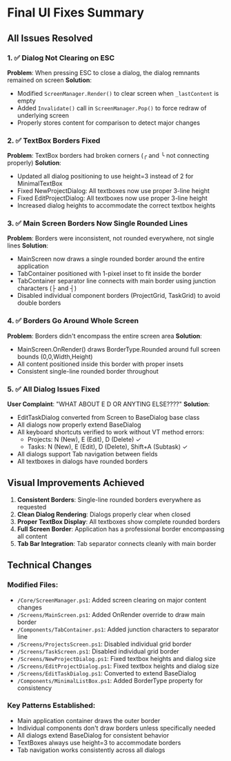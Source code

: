 # Final UI Fixes Summary

## All Issues Resolved

### 1. ✅ Dialog Not Clearing on ESC
**Problem**: When pressing ESC to close a dialog, the dialog remnants remained on screen
**Solution**: 
- Modified `ScreenManager.Render()` to clear screen when `_lastContent` is empty
- Added `Invalidate()` call in `ScreenManager.Pop()` to force redraw of underlying screen
- Properly stores content for comparison to detect major changes

### 2. ✅ TextBox Borders Fixed
**Problem**: TextBox borders had broken corners (╭ and ╰ not connecting properly)
**Solution**:
- Updated all dialog positioning to use height=3 instead of 2 for MinimalTextBox
- Fixed NewProjectDialog: All textboxes now use proper 3-line height
- Fixed EditProjectDialog: All textboxes now use proper 3-line height
- Increased dialog heights to accommodate the correct textbox heights

### 3. ✅ Main Screen Borders Now Single Rounded Lines
**Problem**: Borders were inconsistent, not rounded everywhere, not single lines
**Solution**:
- MainScreen now draws a single rounded border around the entire application
- TabContainer positioned with 1-pixel inset to fit inside the border
- TabContainer separator line connects with main border using junction characters (├ and ┤)
- Disabled individual component borders (ProjectGrid, TaskGrid) to avoid double borders

### 4. ✅ Borders Go Around Whole Screen
**Problem**: Borders didn't encompass the entire screen area
**Solution**:
- MainScreen.OnRender() draws BorderType.Rounded around full screen bounds (0,0,Width,Height)
- All content positioned inside this border with proper insets
- Consistent single-line rounded border throughout

### 5. ✅ All Dialog Issues Fixed
**User Complaint**: "WHAT ABOUT E D OR ANYTING ELSE????"
**Solution**:
- EditTaskDialog converted from Screen to BaseDialog base class
- All dialogs now properly extend BaseDialog
- All keyboard shortcuts verified to work without VT method errors:
  - Projects: N (New), E (Edit), D (Delete) ✓
  - Tasks: N (New), E (Edit), D (Delete), Shift+A (Subtask) ✓
- All dialogs support Tab navigation between fields
- All textboxes in dialogs have rounded borders

## Visual Improvements Achieved

1. **Consistent Borders**: Single-line rounded borders everywhere as requested
2. **Clean Dialog Rendering**: Dialogs properly clear when closed
3. **Proper TextBox Display**: All textboxes show complete rounded borders
4. **Full Screen Border**: Application has a professional border encompassing all content
5. **Tab Bar Integration**: Tab separator connects cleanly with main border

## Technical Changes

### Modified Files:
- `/Core/ScreenManager.ps1`: Added screen clearing on major content changes
- `/Screens/MainScreen.ps1`: Added OnRender override to draw main border
- `/Components/TabContainer.ps1`: Added junction characters to separator line
- `/Screens/ProjectsScreen.ps1`: Disabled individual grid border
- `/Screens/TaskScreen.ps1`: Disabled individual grid border
- `/Screens/NewProjectDialog.ps1`: Fixed textbox heights and dialog size
- `/Screens/EditProjectDialog.ps1`: Fixed textbox heights and dialog size
- `/Screens/EditTaskDialog.ps1`: Converted to extend BaseDialog
- `/Components/MinimalListBox.ps1`: Added BorderType property for consistency

### Key Patterns Established:
- Main application container draws the outer border
- Individual components don't draw borders unless specifically needed
- All dialogs extend BaseDialog for consistent behavior
- TextBoxes always use height=3 to accommodate borders
- Tab navigation works consistently across all dialogs